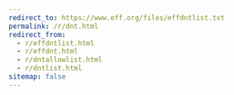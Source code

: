 ```yaml
---
redirect_to: https://www.eff.org/files/effdntlist.txt
permalink: /r/dnt.html
redirect_from:
  - r/effdntlist.html
  - r/effdnt.html
  - r/dntallowlist.html
  - r/dntlist.html
sitemap: false
---
```

